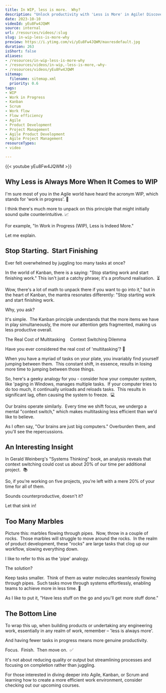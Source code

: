 ```yaml
---
title: In WIP, less is more.  Why?
description: "Unlock productivity with 'Less is More' in Agile! Discover how minimalism transforms workflows and boosts efficiency. Watch now! \U0001F680"
date: 2023-10-10
videoId: yEu8Fw4JQWM
source: internal
url: /resources/videos/:slug
slug: in-wip-less-is-more-why
preview: https://i.ytimg.com/vi/yEu8Fw4JQWM/maxresdefault.jpg
duration: 263
isShort: false
aliases:
- /resources/in-wip-less-is-more-why
- /resources/videos/in-wip,-less-is-more,-why-
- /resources/videos/yEu8Fw4JQWM
sitemap:
  filename: sitemap.xml
  priority: 0.6
tags:
- WIP
- Work in Progress
- Kanban
- Scrum
- Work flow
- Flow efficiency
- Agile
- Product Development
- Project Management
- Agile Product Development
- Agile Project Management
resourceTypes:
- video

---
```

{{< youtube yEu8Fw4JQWM >}}

## Why Less is Always More When It Comes to WIP

I'm sure most of you in the Agile world have heard the acronym WIP, which stands for 'work in progress'. 🤔

I think there's much more to unpack on this principle that might initially sound quite counterintuitive. 📈

For example, "In Work in Progress (WIP), Less is Indeed More."

Let me explain.

## Stop Starting.  Start Finishing

Ever felt overwhelmed by juggling too many tasks at once?

In the world of Kanban, there is a saying: "Stop starting work and start finishing work." This isn't just a catchy phrase; it's a profound realisation.  ⏳

Wow, there's a lot of math to unpack there if you want to go into it," but in the heart of Kanban, the mantra resonates differently: "Stop starting work and start finishing work.

Why, you ask?

It's simple.  The Kanban principle understands that the more items we have in play simultaneously, the more our attention gets fragmented, making us less productive overall.

The Real Cost of Multitasking    Context Switching Dilemma

Have you ever considered the real cost of 'multitasking'? 🔄

When you have a myriad of tasks on your plate, you invariably find yourself jumping between them.  This constant shift, in essence, results in losing more time to jumping between those things.

So, here's a geeky analogy for you - consider how your computer system, like 'paging in Windows, manages multiple tasks.  If your computer tries to do too much, it continually unloads and reloads tasks.  This results in significant lag, often causing the system to freeze.  💻

Our brains operate similarly.  Every time we shift focus, we undergo a mental "context switch," which makes multitasking less efficient than we'd like to believe.

As I often say, "Our brains are just big computers." Overburden them, and you'll see the repercussions.

## An Interesting Insight

In Gerald Weinberg's "Systems Thinking" book, an analysis reveals that context switching could cost us about 20% of our time per additional project.  📚

So, if you're working on five projects, you're left with a mere 20% of your time for all of them.

Sounds counterproductive, doesn't it?

Let that sink in!

## Too Many Marbles

Picture this: marbles flowing through pipes.  Now, throw in a couple of rocks.  Those marbles will struggle to move around the rocks.  In the realm of product development, these "rocks" are large tasks that clog up our workflow, slowing everything down.

I like to refer to this as the 'pipe' analogy.

The solution?

Keep tasks smaller.  Think of them as water molecules seamlessly flowing through pipes.  Such tasks move through systems effortlessly, enabling teams to achieve more in less time. 🎯

As I like to put it, "Have less stuff on the go and you'll get more stuff done."

## The Bottom Line

To wrap this up, when building products or undertaking any engineering work, essentially in any realm of work, remember – 'less is always more'.

And having fewer tasks in progress means more genuine productivity.

Focus.  Finish.  Then move on.  ✅

It's not about reducing quality or output but streamlining processes and focusing on completion rather than juggling.

For those interested in diving deeper into Agile, Kanban, or Scrum and learning how to create a more efficient work environment, consider checking out our upcoming courses.







